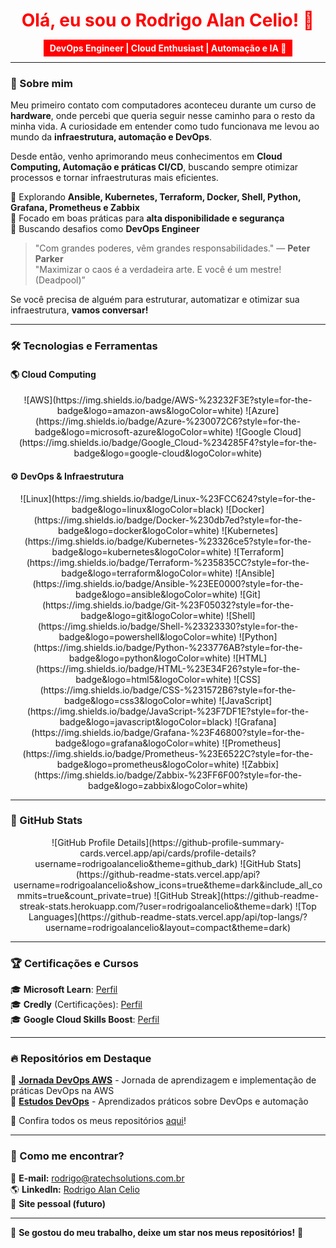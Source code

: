 <h1 align="center" style="color: red;">Olá, eu sou o Rodrigo Alan Celio! 🚀</h1>

<p align="center">
  <strong style="color: white; background-color: red; padding: 5px 10px;">DevOps Engineer | Cloud Enthusiast | Automação e IA 🤖</strong>
</p>

---

### 🚀 Sobre mim
Meu primeiro contato com computadores aconteceu durante um curso de **hardware**, onde percebi que queria seguir nesse caminho para o resto da minha vida. A curiosidade em entender como tudo funcionava me levou ao mundo da **infraestrutura, automação e DevOps**.

Desde então, venho aprimorando meus conhecimentos em **Cloud Computing, Automação e práticas CI/CD**, buscando sempre otimizar processos e tornar infraestruturas mais eficientes.

🔹 Explorando **Ansible, Kubernetes, Terraform, Docker, Shell, Python, Grafana, Prometheus e Zabbix**  
🔹 Focado em boas práticas para **alta disponibilidade e segurança**  
🔹 Buscando desafios como **DevOps Engineer**  

> "Com grandes poderes, vêm grandes responsabilidades." — **Peter Parker**  
> "Maximizar o caos é a verdadeira arte. E você é um mestre! (Deadpool)”

Se você precisa de alguém para estruturar, automatizar e otimizar sua infraestrutura, **vamos conversar!**

---

### 🛠️ Tecnologias e Ferramentas

#### **🌎 Cloud Computing**
<p align="center">
  ![AWS](https://img.shields.io/badge/AWS-%23232F3E?style=for-the-badge&logo=amazon-aws&logoColor=white)
  ![Azure](https://img.shields.io/badge/Azure-%230072C6?style=for-the-badge&logo=microsoft-azure&logoColor=white)
  ![Google Cloud](https://img.shields.io/badge/Google_Cloud-%234285F4?style=for-the-badge&logo=google-cloud&logoColor=white)
</p>

#### **⚙️ DevOps & Infraestrutura**
<p align="center">
  ![Linux](https://img.shields.io/badge/Linux-%23FCC624?style=for-the-badge&logo=linux&logoColor=black)
  ![Docker](https://img.shields.io/badge/Docker-%230db7ed?style=for-the-badge&logo=docker&logoColor=white)
  ![Kubernetes](https://img.shields.io/badge/Kubernetes-%23326ce5?style=for-the-badge&logo=kubernetes&logoColor=white)
  ![Terraform](https://img.shields.io/badge/Terraform-%235835CC?style=for-the-badge&logo=terraform&logoColor=white)
  ![Ansible](https://img.shields.io/badge/Ansible-%23EE0000?style=for-the-badge&logo=ansible&logoColor=white)
  ![Git](https://img.shields.io/badge/Git-%23F05032?style=for-the-badge&logo=git&logoColor=white)
  ![Shell](https://img.shields.io/badge/Shell-%23323330?style=for-the-badge&logo=powershell&logoColor=white)
  ![Python](https://img.shields.io/badge/Python-%233776AB?style=for-the-badge&logo=python&logoColor=white)
  ![HTML](https://img.shields.io/badge/HTML-%23E34F26?style=for-the-badge&logo=html5&logoColor=white)
  ![CSS](https://img.shields.io/badge/CSS-%231572B6?style=for-the-badge&logo=css3&logoColor=white)
  ![JavaScript](https://img.shields.io/badge/JavaScript-%23F7DF1E?style=for-the-badge&logo=javascript&logoColor=black)
  ![Grafana](https://img.shields.io/badge/Grafana-%23F46800?style=for-the-badge&logo=grafana&logoColor=white)
  ![Prometheus](https://img.shields.io/badge/Prometheus-%23E6522C?style=for-the-badge&logo=prometheus&logoColor=white)
  ![Zabbix](https://img.shields.io/badge/Zabbix-%23FF6F00?style=for-the-badge&logo=zabbix&logoColor=white)
</p>

---

### 💊 GitHub Stats
<p align="center">
  ![GitHub Profile Details](https://github-profile-summary-cards.vercel.app/api/cards/profile-details?username=rodrigoalancelio&theme=github_dark)
  ![GitHub Stats](https://github-readme-stats.vercel.app/api?username=rodrigoalancelio&show_icons=true&theme=dark&include_all_commits=true&count_private=true)
  ![GitHub Streak](https://github-readme-streak-stats.herokuapp.com/?user=rodrigoalancelio&theme=dark)
  ![Top Languages](https://github-readme-stats.vercel.app/api/top-langs/?username=rodrigoalancelio&layout=compact&theme=dark)
</p>

---

### 🏆 Certificações e Cursos
🎓 **Microsoft Learn**: [Perfil](https://learn.microsoft.com/pt-br/users/rodrigoalanclio-9704/)  
🎓 **Credly** (Certificações): [Perfil](https://www.credly.com/users/rodrigo-celio)  
🎓 **Google Cloud Skills Boost**: [Perfil](https://www.cloudskillsboost.google/public_profiles/424b7d97-aef6-4bf6-8c20-1fc6ab7d50ec)  

---

### 🔥 Repositórios em Destaque
🔹 [**Jornada DevOps AWS**](https://github.com/rodrigoalancelio/Jornada_DevOps_AWS_) - Jornada de aprendizagem e implementação de práticas DevOps na AWS  
🔹 [**Estudos DevOps**](https://github.com/rodrigoalancelio/Estudos_DevOps) - Aprendizados práticos sobre DevOps e automação  

📌 Confira todos os meus repositórios [aqui](https://github.com/rodrigoalancelio?tab=repositories)!

---

### 📢 Como me encontrar?
📩 **E-mail:** rodrigo@ratechsolutions.com.br  
🌎 **LinkedIn:** [Rodrigo Alan Celio](https://www.linkedin.com/in/rodrigoalancelio/)  
🚀 **Site pessoal (futuro)**  

---

🌟 **Se gostou do meu trabalho, deixe um star nos meus repositórios!** 🌟
